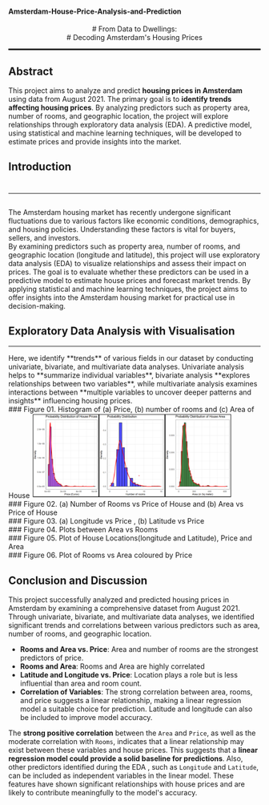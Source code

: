 #### Amsterdam-House-Price-Analysis-and-Prediction
<center>
# From Data to Dwellings: <br>
# Decoding Amsterdam's Housing Prices 
</center>
<hr style="border: 0; height: 3px; background-color: black;">

## Abstract


This project aims to analyze and predict **housing prices in Amsterdam** using data from August 2021. The primary goal is to **identify trends affecting housing prices**. By analyzing predictors such as property area, number of rooms, and geographic location, the project will explore relationships through exploratory data analysis (EDA). A predictive model, using statistical and machine learning techniques, will be developed to estimate prices and provide insights into the market.

## Introduction
# <hr style="border: 0; height: 2px; background-color: grey;">
The Amsterdam housing market has recently undergone significant fluctuations due to various factors like economic conditions, demographics, and housing policies. Understanding these factors is vital for buyers, sellers, and investors.<br>
By examining predictors such as property area, number of rooms, and geographic location (longitude and latitude), this project will use exploratory data analysis (EDA) to visualize relationships and assess their impact on prices. The goal is to evaluate whether these predictors can be used in a predictive model to estimate house prices and forecast market trends. By applying statistical and machine learning techniques, the project aims to offer insights into the Amsterdam housing market for practical use in decision-making.

## Exploratory Data Analysis with Visualisation
<hr style="border: 0; height: 2px; background-color: grey;">
Here, we identify **trends** of various fields in our dataset by conducting univariate, bivariate, and multivariate data analyses. Univariate analysis helps to **summarize individual variables**, bivariate analysis **explores relationships between two variables**, while multivariate analysis examines interactions between **multiple variables to uncover deeper patterns and insights** influencing housing prices.

<br>
### Figure 01. Histogram of (a) Price, (b) number of rooms and (c) Area of House
<img src="resource/01.png" alt="Alt Text" width="400"/>


<br>
###  Figure 02. (a) Number of Rooms vs Price of House and (b) Area vs Price of House 

<br>
### Figure 03. (a) Longitude vs Price , (b) Latitude vs Price 


<br>
### Figure 04. Plots between Area vs Rooms

<br>
### Figure 05. Plot of House Locations(longitude and Latitude), Price and Area 

<br>
### Figure 06. Plot of Rooms vs Area coloured by Price


## Conclusion and Discussion
This project successfully analyzed and predicted housing prices in
Amsterdam by examining a comprehensive dataset from August 2021. Through
univariate, bivariate, and multivariate data analyses, we identified
significant trends and correlations between various predictors such as
area, number of rooms, and geographic location.

-   **Rooms and Area vs. Price**: Area and number of rooms are the
    strongest predictors of price. 
-   **Rooms and Area**: Rooms and Area are highly correlated
-   **Latitude and Longitude vs. Price**: Location plays a role but is
    less influential than area and room count.
-   **Correlation of Variables**: The strong correlation between area,
    rooms, and price suggests a linear relationship, making a linear
    regression model a suitable choice for prediction. Latitude and
    longitude can also be included to improve model accuracy.

The **strong positive correlation** between the `Area` and `Price`, as
well as the moderate correlation with `Rooms`, indicates that a linear
relationship may exist between these variables and house prices. This
suggests that a **linear regression model could provide a solid baseline
for predictions**. Also, other predictors identified during the EDA ,
such as `Longitude` and `Latitude`, can be included as independent
variables in the linear model. These features have shown significant
relationships with house prices and are likely to contribute
meaningfully to the model's accuracy.
